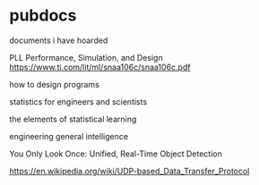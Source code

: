 # pubdocs
documents i have hoarded

PLL Performance, Simulation, and Design
https://www.ti.com/lit/ml/snaa106c/snaa106c.pdf

how to design programs

statistics for engineers and scientists

the elements of statistical learning

engineering general intelligence

You Only Look Once: Unified, Real-Time Object Detection


https://en.wikipedia.org/wiki/UDP-based_Data_Transfer_Protocol